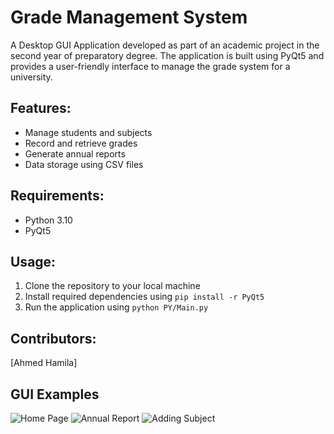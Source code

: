 # Grade Management System

A Desktop GUI Application developed as part of an academic project in the second year of preparatory degree. The application is built using PyQt5 and provides a user-friendly interface to manage the grade system for a university.

## Features:
- Manage students and subjects
- Record and retrieve grades
- Generate annual reports
- Data storage using CSV files

## Requirements:
- Python 3.10
- PyQt5

## Usage:
1. Clone the repository to your local machine
2. Install required dependencies using `pip install -r PyQt5`
3. Run the application using `python PY/Main.py`

## Contributors:
[Ahmed Hamila]

## GUI Examples

![Home Page](https://user-images.githubusercontent.com/77456894/216053466-31c492ab-4975-4260-87f4-d5e625ea1ae6.png)
![Annual Report](https://user-images.githubusercontent.com/77456894/216053566-7fab934b-5cd5-478c-8c8c-4b4d001a813d.png)
![Adding Subject](https://user-images.githubusercontent.com/77456894/216053673-21df3320-b6f4-4cef-9b38-350f33430a1d.png)
